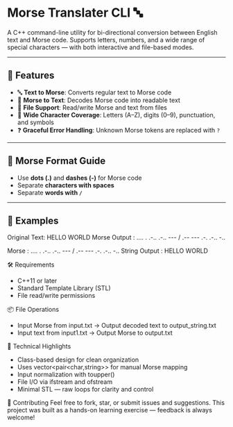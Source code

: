 # Morse Translater CLI 🔤  
A C++ command-line utility for bi-directional conversion between English text and Morse code. Supports letters, numbers, and a wide range of special characters — with both interactive and file-based modes.

---

## 🚀 Features
- 🔤 **Text to Morse**: Converts regular text to Morse code
- 📡 **Morse to Text**: Decodes Morse code into readable text
- 📁 **File Support**: Read/write Morse and text from files
- 🧩 **Wide Character Coverage**: Letters (A–Z), digits (0–9), punctuation, and symbols
- ❓ **Graceful Error Handling**: Unknown Morse tokens are replaced with `?`

---

## 📖 Morse Format Guide
- Use **dots (.)** and **dashes (-)** for Morse code
- Separate **characters with spaces**
- Separate **words with `/`**

  
---

## 🧪 Examples
Original Text: HELLO WORLD
Morse Output : .... . .-.. .-.. --- / .-- --- .-. .-.. -..

Morse         : .... . .-.. .-.. --- / .-- --- .-. .-.. -..
String Output : HELLO WORLD

🛠 Requirements
- C++11 or later
- Standard Template Library (STL)
- File read/write permissions

📦 File Operations
- Input Morse from input.txt → Output decoded text to output_string.txt
- Input text from input1.txt → Output Morse to output.txt

🧠 Technical Highlights
- Class-based design for clean organization
- Uses vector<pair<char,string>> for manual Morse mapping
- Input normalization with toupper()
- File I/O via ifstream and ofstream
- Minimal STL — raw loops for clarity and control

🤝 Contributing
Feel free to fork, star, or submit issues and suggestions.
This project was built as a hands-on learning exercise — feedback is always welcome!
